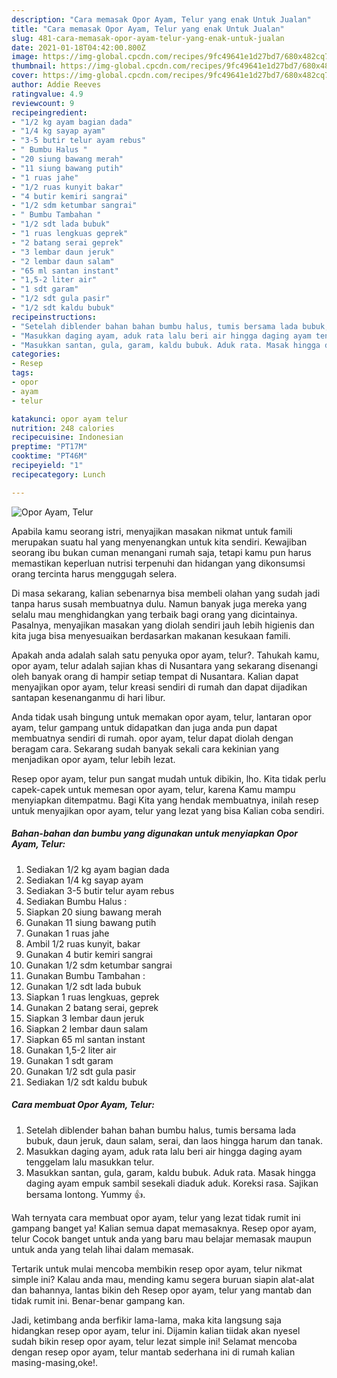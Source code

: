 ```yaml
---
description: "Cara memasak Opor Ayam, Telur yang enak Untuk Jualan"
title: "Cara memasak Opor Ayam, Telur yang enak Untuk Jualan"
slug: 481-cara-memasak-opor-ayam-telur-yang-enak-untuk-jualan
date: 2021-01-18T04:42:00.800Z
image: https://img-global.cpcdn.com/recipes/9fc49641e1d27bd7/680x482cq70/opor-ayam-telur-foto-resep-utama.jpg
thumbnail: https://img-global.cpcdn.com/recipes/9fc49641e1d27bd7/680x482cq70/opor-ayam-telur-foto-resep-utama.jpg
cover: https://img-global.cpcdn.com/recipes/9fc49641e1d27bd7/680x482cq70/opor-ayam-telur-foto-resep-utama.jpg
author: Addie Reeves
ratingvalue: 4.9
reviewcount: 9
recipeingredient:
- "1/2 kg ayam bagian dada"
- "1/4 kg sayap ayam"
- "3-5 butir telur ayam rebus"
- " Bumbu Halus "
- "20 siung bawang merah"
- "11 siung bawang putih"
- "1 ruas jahe"
- "1/2 ruas kunyit bakar"
- "4 butir kemiri sangrai"
- "1/2 sdm ketumbar sangrai"
- " Bumbu Tambahan "
- "1/2 sdt lada bubuk"
- "1 ruas lengkuas geprek"
- "2 batang serai geprek"
- "3 lembar daun jeruk"
- "2 lembar daun salam"
- "65 ml santan instant"
- "1,5-2 liter air"
- "1 sdt garam"
- "1/2 sdt gula pasir"
- "1/2 sdt kaldu bubuk"
recipeinstructions:
- "Setelah diblender bahan bahan bumbu halus, tumis bersama lada bubuk, daun jeruk, daun salam, serai, dan laos hingga harum dan tanak."
- "Masukkan daging ayam, aduk rata lalu beri air hingga daging ayam tenggelam lalu masukkan telur."
- "Masukkan santan, gula, garam, kaldu bubuk. Aduk rata. Masak hingga daging ayam empuk sambil sesekali diaduk aduk. Koreksi rasa. Sajikan bersama lontong. Yummy 👍."
categories:
- Resep
tags:
- opor
- ayam
- telur

katakunci: opor ayam telur 
nutrition: 248 calories
recipecuisine: Indonesian
preptime: "PT17M"
cooktime: "PT46M"
recipeyield: "1"
recipecategory: Lunch

---
```



![Opor Ayam, Telur](https://img-global.cpcdn.com/recipes/9fc49641e1d27bd7/680x482cq70/opor-ayam-telur-foto-resep-utama.jpg)

Apabila kamu seorang istri, menyajikan masakan nikmat untuk famili merupakan suatu hal yang menyenangkan untuk kita sendiri. Kewajiban seorang ibu bukan cuman menangani rumah saja, tetapi kamu pun harus memastikan keperluan nutrisi terpenuhi dan hidangan yang dikonsumsi orang tercinta harus menggugah selera.

Di masa  sekarang, kalian sebenarnya bisa membeli olahan yang sudah jadi tanpa harus susah membuatnya dulu. Namun banyak juga mereka yang selalu mau menghidangkan yang terbaik bagi orang yang dicintainya. Pasalnya, menyajikan masakan yang diolah sendiri jauh lebih higienis dan kita juga bisa menyesuaikan berdasarkan makanan kesukaan famili. 



Apakah anda adalah salah satu penyuka opor ayam, telur?. Tahukah kamu, opor ayam, telur adalah sajian khas di Nusantara yang sekarang disenangi oleh banyak orang di hampir setiap tempat di Nusantara. Kalian dapat menyajikan opor ayam, telur kreasi sendiri di rumah dan dapat dijadikan santapan kesenanganmu di hari libur.

Anda tidak usah bingung untuk memakan opor ayam, telur, lantaran opor ayam, telur gampang untuk didapatkan dan juga anda pun dapat membuatnya sendiri di rumah. opor ayam, telur dapat diolah dengan beragam cara. Sekarang sudah banyak sekali cara kekinian yang menjadikan opor ayam, telur lebih lezat.

Resep opor ayam, telur pun sangat mudah untuk dibikin, lho. Kita tidak perlu capek-capek untuk memesan opor ayam, telur, karena Kamu mampu menyiapkan ditempatmu. Bagi Kita yang hendak membuatnya, inilah resep untuk menyajikan opor ayam, telur yang lezat yang bisa Kalian coba sendiri.

<!--inarticleads1-->

##### Bahan-bahan dan bumbu yang digunakan untuk menyiapkan Opor Ayam, Telur:

1. Sediakan 1/2 kg ayam bagian dada
1. Sediakan 1/4 kg sayap ayam
1. Sediakan 3-5 butir telur ayam rebus
1. Sediakan  Bumbu Halus :
1. Siapkan 20 siung bawang merah
1. Gunakan 11 siung bawang putih
1. Gunakan 1 ruas jahe
1. Ambil 1/2 ruas kunyit, bakar
1. Gunakan 4 butir kemiri sangrai
1. Gunakan 1/2 sdm ketumbar sangrai
1. Gunakan  Bumbu Tambahan :
1. Gunakan 1/2 sdt lada bubuk
1. Siapkan 1 ruas lengkuas, geprek
1. Gunakan 2 batang serai, geprek
1. Siapkan 3 lembar daun jeruk
1. Siapkan 2 lembar daun salam
1. Siapkan 65 ml santan instant
1. Gunakan 1,5-2 liter air
1. Gunakan 1 sdt garam
1. Gunakan 1/2 sdt gula pasir
1. Sediakan 1/2 sdt kaldu bubuk




<!--inarticleads2-->

##### Cara membuat Opor Ayam, Telur:

1. Setelah diblender bahan bahan bumbu halus, tumis bersama lada bubuk, daun jeruk, daun salam, serai, dan laos hingga harum dan tanak.
1. Masukkan daging ayam, aduk rata lalu beri air hingga daging ayam tenggelam lalu masukkan telur.
1. Masukkan santan, gula, garam, kaldu bubuk. Aduk rata. Masak hingga daging ayam empuk sambil sesekali diaduk aduk. Koreksi rasa. Sajikan bersama lontong. Yummy 👍.




Wah ternyata cara membuat opor ayam, telur yang lezat tidak rumit ini gampang banget ya! Kalian semua dapat memasaknya. Resep opor ayam, telur Cocok banget untuk anda yang baru mau belajar memasak maupun untuk anda yang telah lihai dalam memasak.

Tertarik untuk mulai mencoba membikin resep opor ayam, telur nikmat simple ini? Kalau anda mau, mending kamu segera buruan siapin alat-alat dan bahannya, lantas bikin deh Resep opor ayam, telur yang mantab dan tidak rumit ini. Benar-benar gampang kan. 

Jadi, ketimbang anda berfikir lama-lama, maka kita langsung saja hidangkan resep opor ayam, telur ini. Dijamin kalian tiidak akan nyesel sudah bikin resep opor ayam, telur lezat simple ini! Selamat mencoba dengan resep opor ayam, telur mantab sederhana ini di rumah kalian masing-masing,oke!.

